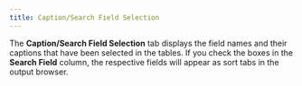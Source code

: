 ```yaml
---
title: Caption/Search Field Selection
---
```



The **Caption/Search Field Selection**  tab displays the field names and their captions that have been selected  in the tables. If you check the boxes in the **Search 
 Field** column, the respective fields will appear as sort tabs in  the output browser.

